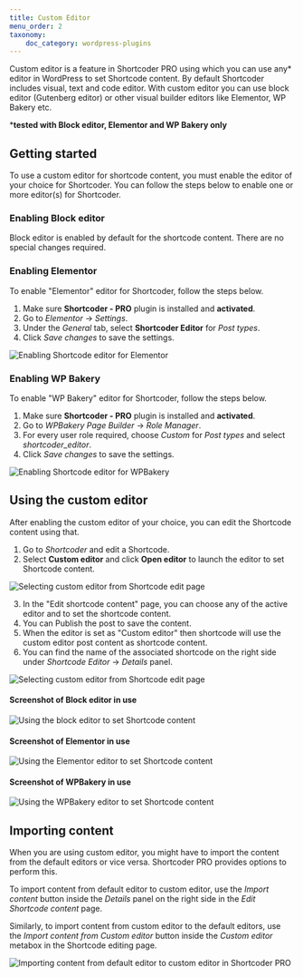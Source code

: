 ```yaml
---
title: Custom Editor
menu_order: 2
taxonomy:
    doc_category: wordpress-plugins
---
```


Custom editor is a feature in Shortcoder PRO using which you can use any* editor in WordPress to set Shortcode content. By default Shortcoder includes visual, text and code editor. With custom editor you can use block editor (Gutenberg editor) or other visual builder editors like Elementor, WP Bakery etc.

***tested with Block editor, Elementor and WP Bakery only**

## Getting started

To use a custom editor for shortcode content, you must enable the editor of your choice for Shortcoder. You can follow the steps below to enable one or more editor(s) for Shortcoder.

### Enabling Block editor

Block editor is enabled by default for the shortcode content. There are no special changes required.

### Enabling Elementor

To enable "Elementor" editor for Shortcoder, follow the steps below.

1. Make sure **Shortcoder - PRO** plugin is installed and **activated**.
2. Go to _Elementor_ -> _Settings_.
3. Under the _General_ tab, select **Shortcoder Editor** for _Post types_.
4. Click _Save changes_ to save the settings.

![Enabling Shortcode editor for Elementor](/_images/scp-custom-editor-elementor.png)

### Enabling WP Bakery

To enable "WP Bakery" editor for Shortcoder, follow the steps below.

1. Make sure **Shortcoder - PRO** plugin is installed and **activated**.
2. Go to _WPBakery Page Builder_ -> _Role Manager_.
3. For every user role required, choose _Custom_ for _Post types_ and select _shortcoder_editor_.
4. Click _Save changes_ to save the settings.

![Enabling Shortcode editor for WPBakery](/_images/scp-custom-editor-wpbakery.png)

## Using the custom editor

After enabling the custom editor of your choice, you can edit the Shortcode content using that.

1. Go to _Shortcoder_ and edit a Shortcode.
2. Select **Custom editor** and click **Open editor** to launch the editor to set Shortcode content.

![Selecting custom editor from Shortcode edit page](/_images/scp-custom-editor.png)

3. In the "Edit shortcode content" page, you can choose any of the active editor and to set the shortcode content.
4. You can Publish the post to save the content.
5. When the editor is set as "Custom editor" then shortcode will use the custom editor post content as shortcode content.
6. You can find the name of the associated shortcode on the right side under _Shortcode Editor_ -> _Details_ panel.

![Selecting custom editor from Shortcode edit page](/_images/scp-custom-editor-2.png)

#### Screenshot of Block editor in use

![Using the block editor to set Shortcode content](/_images/scp-block-editor.png)

#### Screenshot of Elementor in use

![Using the Elementor editor to set Shortcode content](/_images/scp-elementor.png)

#### Screenshot of WPBakery in use

![Using the WPBakery editor to set Shortcode content](/_images/scp-wpbakery.png)

## Importing content

When you are using custom editor, you might have to import the content from the default editors or vice versa. Shortcoder PRO provides options to perform this.

To import content from default editor to custom editor, use the _Import content_ button inside the _Details_ panel on the right side in the _Edit Shortcode content_ page.

Similarly, to import content from custom editor to the default editors, use the _Import content from Custom editor_ button inside the _Custom editor_ metabox in the Shortcode editing page.

![Importing content from default editor to custom editor in Shortcoder PRO](/_images/scp-import-content.png)